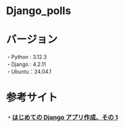 # Django_polls

# バージョン

・Python : 3.12.3  
・Django : 4.2.11  
・Ubuntu：24.04.1


# 参考サイト

### ・[はじめての Django アプリ作成、その 1](https://docs.djangoproject.com/ja/5.2/intro/tutorial01/)
